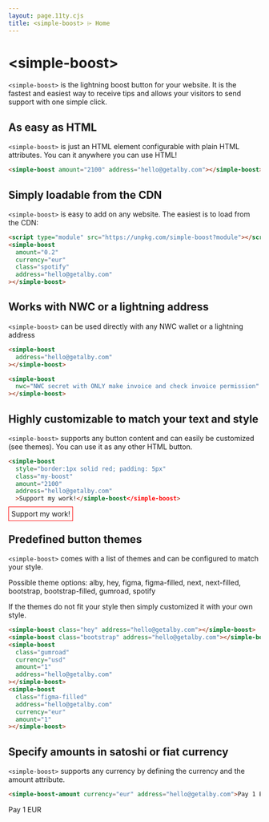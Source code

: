 ```yaml
---
layout: page.11ty.cjs
title: <simple-boost> ⌲ Home
---
```


# &lt;simple-boost>

`<simple-boost>` is the lightning boost button for your website. It is the fastest and easiest way to receive tips and allows your visitors to send support with one simple click.

## As easy as HTML

<section class="columns">
  <div>

`<simple-boost>` is just an HTML element configurable with plain HTML attributes. You can it anywhere you can use HTML!

```html
<simple-boost amount="2100" address="hello@getalby.com"></simple-boost>
```

  </div>
  <div>

<simple-boost amount="2100" address="hello@getalby.com"></simple-boost>

  </div>
</section>

## Simply loadable from the CDN

<section class="columns">
  <div>

`<simple-boost>` is easy to add on any website. The easiest is to load from the CDN:

```html
<script type="module" src="https://unpkg.com/simple-boost?module"></script>
<simple-boost
  amount="0.2"
  currency="eur"
  class="spotify"
  address="hello@getalby.com"
></simple-boost>
```

  </div>
  <div>

<simple-boost amount="0.2" currency="eur" class="spotify" address="hello@getalby.com"></simple-boost>

  </div>
</section>

## Works with NWC or a lightning address

<section class="columns">
  <div>

`<simple-boost>` can be used directly with any NWC wallet or a lightning address

```html
<simple-boost
  address="hello@getalby.com"
></simple-boost>

<simple-boost
  nwc="NWC secret with ONLY make invoice and check invoice permission"
></simple-boost>
```

  </div>
  <div>

  </div>
</section>


## Highly customizable to match your text and style

`<simple-boost>` supports any button content and can easily be customized (see themes). You can use it as any other HTML button.

<section class="columns">
  <div>

```html
<simple-boost
  style="border:1px solid red; padding: 5px"
  class="my-boost"
  amount="2100"
  address="hello@getalby.com"
  >Support my work!</simple-boost</simple-boost>
```

  </div>
  <div>

<simple-boost
    style="border:1px solid red; padding: 5px"
    class="my-boost"
    amount="2100"
    address="hello@getalby.com"
    >Support my work!</simple-boost>

  </div>
</section>

## Predefined button themes

`<simple-boost>` comes with a list of themes and can be configured to match your style.

Possible theme options: alby, hey, figma, figma-filled, next, next-filled, bootstrap, bootstrap-filled, gumroad, spotify

If the themes do not fit your style then simply customized it with your own style.

<section class="columns">
  <div>

```html
<simple-boost class="hey" address="hello@getalby.com"></simple-boost>
<simple-boost class="bootstrap" address="hello@getalby.com"></simple-boost>
<simple-boost
  class="gumroad"
  currency="usd"
  amount="1"
  address="hello@getalby.com"
></simple-boost>
<simple-boost
  class="figma-filled"
  address="hello@getalby.com"
  currency="eur"
  amount="1"
></simple-boost>
```

  </div>
  <div>

<simple-boost class="hey" address="hello@getalby.com"></simple-boost>
<simple-boost class="bootstrap" address="hello@getalby.com"></simple-boost>
<simple-boost class="gumroad" currency="USD" amount="1" address="hello@getalby.com"></simple-boost>
<simple-boost class="figma-filled" currency="eur" amount="1" address="hello@getalby.com"></simple-boost>

  </div>
</section>


## Specify amounts in satoshi or fiat currency

<section class="columns">
  <div>

`<simple-boost>` supports any currency by defining the currency and the amount attribute.

```html
<simple-boost-amount currency="eur" address="hello@getalby.com">Pay 1 EUR</simple-boost-amount>
```

  </div>
  <div>

<simple-boost currency="eur" address="hello@getalby.com">Pay 1 EUR</simple-boost>

  </div>
</section>
